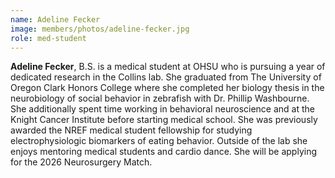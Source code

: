 ```yaml
---
name: Adeline Fecker
image: members/photos/adeline-fecker.jpg
role: med-student
---
```


**Adeline Fecker**, B.S. is a medical student at OHSU who is pursuing a year of dedicated research in the Collins lab. She graduated from The University of Oregon Clark Honors College where she completed her biology thesis in the neurobiology of social behavior in zebrafish with Dr. Phillip Washbourne. She additionally spent time working in behavioral neuroscience and at the Knight Cancer Institute before starting medical school. She was previously awarded the NREF medical student fellowship for studying electrophysiologic biomarkers of eating behavior. Outside of the lab she enjoys mentoring medical students and cardio dance. She will be applying for the 2026 Neurosurgery Match.  